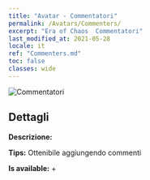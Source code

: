 ```yaml
---
title: "Avatar - Commentatori"
permalink: /Avatars/Commenters/
excerpt: "Era of Chaos  Commentatori"
last_modified_at: 2021-05-28
locale: it
ref: "Commenters.md"
toc: false
classes: wide
---
```

 ![Commentatori](/images/a/avatarFrame_14.png)

## Dettagli

 **Descrizione:**  

 **Tips:** Ottenibile aggiungendo commenti 

 **Is available:**  + 

